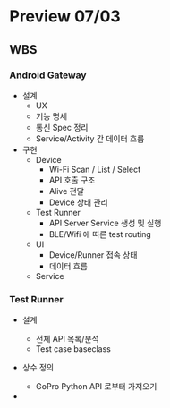 # Preview 07/03

## WBS

### Android Gateway

- 설계
  - UX
  - 기능 명세
  - 통신 Spec 정리
  - Service/Activity 간 데이터 흐름
- 구현
  - Device
    - Wi-Fi Scan / List / Select
    - API 호출 구조
    - Alive 전달
    - Device 상태 관리
  - Test Runner
    - API Server Service 생성 및 실행
    - BLE/Wifi 에 따른 test routing
  - UI
    - Device/Runner 접속 상태
    - 데이터 흐름
  - Service
   
### Test Runner

- 설계
  - 전체 API 목록/분석
  - Test case baseclass
- 상수 정의
  - GoPro Python API 로부터 가져오기

- 
